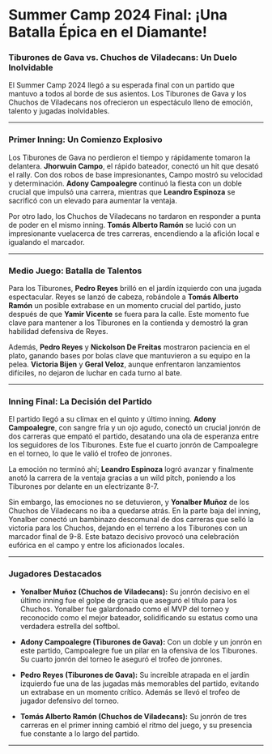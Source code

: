 # Summer Camp 2024 Final: ¡Una Batalla Épica en el Diamante!

### Tiburones de Gava vs. Chuchos de Viladecans: Un Duelo Inolvidable

El Summer Camp 2024 llegó a su esperada final con un partido que mantuvo a todos al borde de sus asientos. Los Tiburones de Gava y los Chuchos de Viladecans nos ofrecieron un espectáculo lleno de emoción, talento y jugadas inolvidables.

---

### Primer Inning: Un Comienzo Explosivo

Los Tiburones de Gava no perdieron el tiempo y rápidamente tomaron la delantera. **Jhorwuin Campo**, el rápido bateador, conectó un hit que desató el rally. Con dos robos de base impresionantes, Campo mostró su velocidad y determinación. **Adony Campoalegre** continuó la fiesta con un doble crucial que impulsó una carrera, mientras que **Leandro Espinoza** se sacrificó con un elevado para aumentar la ventaja.

Por otro lado, los Chuchos de Viladecans no tardaron en responder a punta de poder en el mismo inning. **Tomás Alberto Ramón** se lució con un impresionante vuelacerca de tres carreras, encendiendo a la afición local e igualando el marcador.

---

### Medio Juego: Batalla de Talentos

Para los Tiburones, **Pedro Reyes** brilló en el jardín izquierdo con una jugada espectacular. Reyes se lanzó de cabeza, robándole a **Tomás Alberto Ramón** un posible extrabase en un momento crucial del partido, justo después de que **Yamir Vicente** se fuera para la calle. Este momento fue clave para mantener a los Tiburones en la contienda y demostró la gran habilidad defensiva de Reyes.

Además, **Pedro Reyes** y **Nickolson De Freitas** mostraron paciencia en el plato, ganando bases por bolas clave que mantuvieron a su equipo en la pelea. **Victoria Bijen** y **Geral Veloz**, aunque enfrentaron lanzamientos difíciles, no dejaron de luchar en cada turno al bate.

---

### Inning Final: La Decisión del Partido

El partido llegó a su clímax en el quinto y último inning. **Adony Campoalegre**, con sangre fría y un ojo agudo, conectó un crucial jonrón de dos carreras que empató el partido, desatando una ola de esperanza entre los seguidores de los Tiburones. Este fue el cuarto jonrón de Campoalegre en el torneo, lo que le valió el trofeo de jonrones.

La emoción no terminó ahí; **Leandro Espinoza** logró avanzar y finalmente anotó la carrera de la ventaja gracias a un wild pitch, poniendo a los Tiburones por delante en un electrizante 8-7.

Sin embargo, las emociones no se detuvieron, y **Yonalber Muñoz** de los Chuchos de Viladecans no iba a quedarse atrás. En la parte baja del inning, Yonalber conectó un bambinazo descomunal de dos carreras que selló la victoria para los Chuchos, dejando en el terreno a los Tiburones con un marcador final de 9-8. Este batazo decisivo provocó una celebración eufórica en el campo y entre los aficionados locales.

---

### Jugadores Destacados

- **Yonalber Muñoz (Chuchos de Viladecans):** Su jonrón decisivo en el último inning fue el golpe de gracia que aseguró el título para los Chuchos. Yonalber fue galardonado como el MVP del torneo y reconocido como el mejor bateador, solidificando su estatus como una verdadera estrella del softbol.

- **Adony Campoalegre (Tiburones de Gava):** Con un doble y un jonrón en este partido, Campoalegre fue un pilar en la ofensiva de los Tiburones. Su cuarto jonrón del torneo le aseguró el trofeo de jonrones.

- **Pedro Reyes (Tiburones de Gava):** Su increíble atrapada en el jardín izquierdo fue una de las jugadas más memorables del partido, evitando un extrabase en un momento crítico. Además se llevó el trofeo de jugador defensivo del torneo.

- **Tomás Alberto Ramón (Chuchos de Viladecans):** Su jonrón de tres carreras en el primer inning cambió el ritmo del juego, y su presencia fue constante a lo largo del partido.

---
